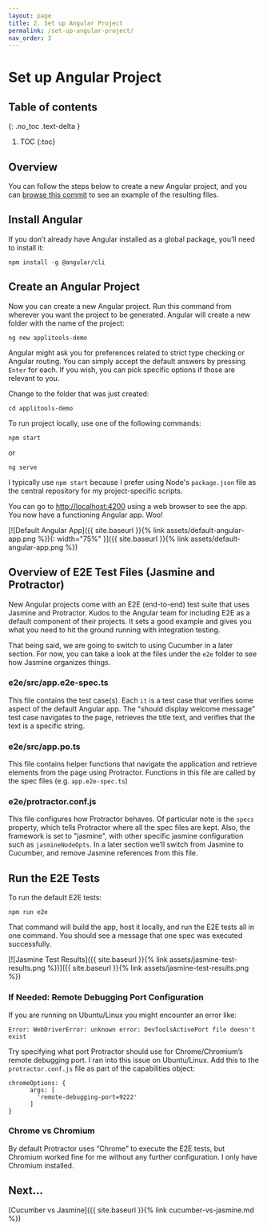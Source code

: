 ```yaml
---
layout: page
title: 2. Set up Angular Project
permalink: /set-up-angular-project/
nav_order: 3
---
```


# Set up Angular Project

## Table of contents
{: .no_toc .text-delta }

1. TOC
{:toc}

## Overview

You can follow the steps below to create a new Angular project, and you can [browse this commit](https://github.com/vertigon451/applitools-demo/tree/0fb884fdded91e22698b10889232fa0bfb3fce9d) to see an example of the resulting files.

## Install Angular

If you don’t already have Angular installed as a global package, you’ll need to install it:

```
npm install -g @angular/cli
```

## Create an Angular Project

Now you can create a new Angular project. Run this command from wherever you want the project to be generated. Angular will create a new folder with the name of the project:

```
ng new applitools-demo
```

Angular might ask you for preferences related to strict type checking or Angular routing. You can simply accept the default answers by pressing `Enter` for each. If you wish, you can pick specific options if those are relevant to you.

Change to the folder that was just created:

```
cd applitools-demo
```

To run project locally, use one of the following commands:

```
npm start
```

or

```
ng serve
```

I typically use `npm start` because I prefer using Node's `package.json` file as the central repository for my project-specific scripts.

You can go to [http://localhost:4200](http://localhost:4200) using a web browser to see the app. You now have a functioning Angular app. Woo!

[![Default Angular App]({{ site.baseurl }}{% link assets/default-angular-app.png %}){: width="75%" }]({{ site.baseurl }}{% link assets/default-angular-app.png %})

## Overview of E2E Test Files (Jasmine and Protractor)
New Angular projects come with an E2E (end-to-end) test suite that uses Jasmine and Protractor. Kudos to the Angular team for including E2E as a default component of their projects. It sets a good example and gives you what you need to hit the ground running with integration testing.

That being said, we are going to switch to using Cucumber in a later section. For now, you can take a look at the files under the `e2e` folder to see how Jasmine organizes things.

### e2e/src/app.e2e-spec.ts
This file contains the test case(s). Each `it` is a test case that verifies some aspect of the default Angular app. The "should display welcome message" test case navigates to the page, retrieves the title text, and verifies that the text is a specific string.

### e2e/src/app.po.ts
This file contains helper functions that navigate the application and retrieve elements from the page using Protractor. Functions in this file are called by the spec files (e.g. `app.e2e-spec.ts`)

### e2e/protractor.conf.js
This file configures how Protractor behaves. Of particular note is the `specs` property, which tells Protractor where all the spec files are kept. Also, the framework is set to "jasmine", with other specific jasmine configuration such as `jasmineNodeOpts`.  In a later section we’ll switch from Jasmine to Cucumber, and remove Jasmine references from this file.

## Run the E2E Tests
To run the default E2E tests:

```
npm run e2e
```

That command will build the app, host it locally, and run the E2E tests all in one command. You should see a message that one spec was executed successfully.

[![Jasmine Test Results]({{ site.baseurl }}{% link assets/jasmine-test-results.png %})]({{ site.baseurl }}{% link assets/jasmine-test-results.png %})

### If Needed: Remote Debugging Port Configuration
If you are running on Ubuntu/Linux you might encounter an error like:

```
Error: WebDriverError: unknown error: DevToolsActivePort file doesn't exist
```

Try specifying what port Protractor should use for Chrome/Chromium’s remote debugging port. I ran into this issue on Ubuntu/Linux. Add this to the `protractor.conf.js` file as part of the capabilities object:

```
chromeOptions: {
      args: [
        'remote-debugging-port=9222'
      ]
}
```

### Chrome vs Chromium
By default Protractor uses “Chrome” to execute the E2E tests, but Chromium worked fine for me without any further configuration. I only have Chromium installed.

## Next...

[Cucumber vs Jasmine]({{ site.baseurl }}{% link cucumber-vs-jasmine.md %})
